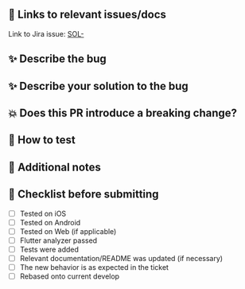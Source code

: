 ## :memo: Links to relevant issues/docs
Link to Jira issue: [SOL-](https://baseflowhq.atlassian.net/browse/SOL-)

## :sparkles: Describe the bug
<!-- What caused it and what was the initial behavior? -->


## :sparkles: Describe your solution to the bug


## :boom: Does this PR introduce a breaking change?


## :bug: How to test
<!-- Provide a detailed guide for reviewers to test the bug fix. -->


## :notebook: Additional notes


## :thinking: Checklist before submitting

- [ ] Tested on iOS
- [ ] Tested on Android
- [ ] Tested on Web (if applicable)
- [ ] Flutter analyzer passed
- [ ] Tests were added
- [ ] Relevant documentation/README was updated (if necessary)
- [ ] The new behavior is as expected in the ticket
- [ ] Rebased onto current develop
